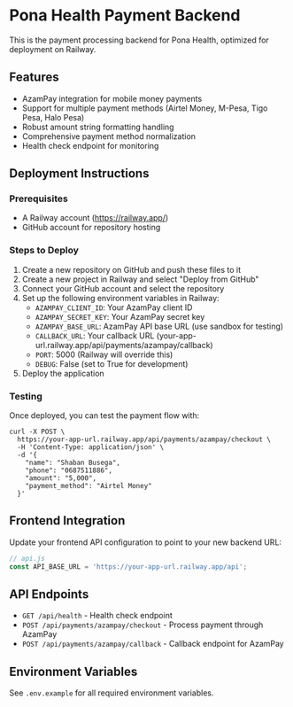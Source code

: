 # Pona Health Payment Backend

This is the payment processing backend for Pona Health, optimized for deployment on Railway.

## Features

- AzamPay integration for mobile money payments
- Support for multiple payment methods (Airtel Money, M-Pesa, Tigo Pesa, Halo Pesa)
- Robust amount string formatting handling
- Comprehensive payment method normalization
- Health check endpoint for monitoring

## Deployment Instructions

### Prerequisites

- A Railway account (https://railway.app/)
- GitHub account for repository hosting

### Steps to Deploy

1. Create a new repository on GitHub and push these files to it
2. Create a new project in Railway and select "Deploy from GitHub"
3. Connect your GitHub account and select the repository
4. Set up the following environment variables in Railway:
   - `AZAMPAY_CLIENT_ID`: Your AzamPay client ID
   - `AZAMPAY_SECRET_KEY`: Your AzamPay secret key
   - `AZAMPAY_BASE_URL`: AzamPay API base URL (use sandbox for testing)
   - `CALLBACK_URL`: Your callback URL (your-app-url.railway.app/api/payments/azampay/callback)
   - `PORT`: 5000 (Railway will override this)
   - `DEBUG`: False (set to True for development)
5. Deploy the application

### Testing

Once deployed, you can test the payment flow with:

```
curl -X POST \
  https://your-app-url.railway.app/api/payments/azampay/checkout \
  -H 'Content-Type: application/json' \
  -d '{
    "name": "Shaban Busega",
    "phone": "0687511886",
    "amount": "5,000",
    "payment_method": "Airtel Money"
  }'
```

## Frontend Integration

Update your frontend API configuration to point to your new backend URL:

```javascript
// api.js
const API_BASE_URL = 'https://your-app-url.railway.app/api';
```

## API Endpoints

- `GET /api/health` - Health check endpoint
- `POST /api/payments/azampay/checkout` - Process payment through AzamPay
- `POST /api/payments/azampay/callback` - Callback endpoint for AzamPay

## Environment Variables

See `.env.example` for all required environment variables.
